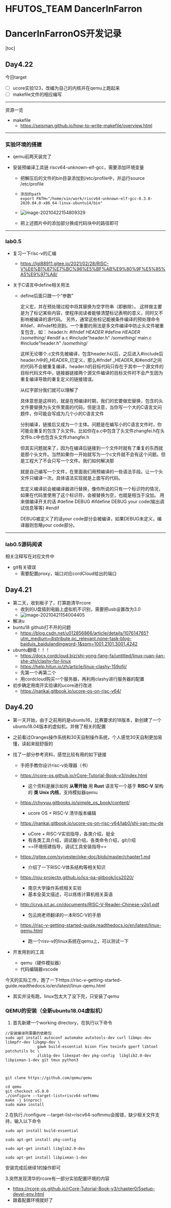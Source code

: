# HFUTOS_TEAM  DancerInFarron
# DancerInFarronOS开发记录

[toc]







## Day4.22

今日target

- [ ] ucore实验123，改编为自己的内核并在qemu上跑起来
- [ ] makefile文件的相应编写

---

资源一览

* makefile
  * https://seisman.github.io/how-to-write-makefile/overview.html

---

### 实验环境的搭建

* qemu前两天装完了

* 安装预编译工具链 riscv64-unknown-elf-gcc，需要添加环境变量

  * 把解压后的文件的bin目录添加到/etc/profile中，并运行source /etc/profile

  * ```shell
    添加的path
    export PATH="/home/xin/work/riscv64-unknown-elf-gcc-8.3.0-2020.04.0-x86_64-linux-ubuntu14/bin"
    ```

  * ![image-20210422154809329](C:\Users\96233\AppData\Roaming\Typora\typora-user-images\image-20210422154809329.png)

  * 把上述图片中的添加部分换成代码块中的路径即可

---

### lab0.5

* 复习一下risc-v的汇编

  * https://lgl88911.gitee.io/2021/02/28/RISC-V%E6%B1%87%E7%BC%96%E5%BF%AB%E9%80%9F%E5%85%A5%E9%97%A8/

* 关于C语言中define相关用法

  * define后面只跟一个“参数”

    定义宏，并在预处理过程中将其替换为空字符串（即删除）。
    这样做主要是为了标记某些内容，使程序阅读者能够清楚标记表明的意义，同时又不影响被编译的源代码。
    另外，通常这些标记能被条件编译的预处理命令#ifdef、#ifndef检测到。一个重要的用法是多文件编译中防止头文件被重复包含，如：
    header.h:
    \#ifndef _HEADER_
    \#define _HEADER_
    /*something*/
    \#endif
    a.c
    \#include"header.h"
    /*something*/
    main.c
    \#include"header.h"
    /*something*/

    这样无论哪个.c文件先被编译，包含header.h以后，之后进入#include后header.h中的_HEADER_已定义，那么#ifndef _HEADER_和#endif之间的代码不会被重复编译，header.h的目标代码只存在于其中一个源文件的目标代码文件中，链接器链接两个源文件编译的目标文件时不会产生因为重复编译导致的重复定义的链接错误。

    从红字部分我们就可以理解了

    具体意思是这样的，就是在预编译时期，我们的宏要做宏替换，包含的头文件要替换为头文件里面的代码，但是注意，当你写一个大的C语言文问题件，你可能会写成为几个小的C语言文件

     分别编译，链接后又成为一个主体。问题是在编写小的C语言文件时，你可能会重复的包含了头文件。比如你在a.c中包含了头文件zhangfei.h在头文件b.c中也包含头文件zhangfei.h

    但其实问题就来了，因为在编译后链接到一个文件时就有了重复的东西就是那个头文件。当然如果你一开始就写为一个c文件就不会有这个问题。但是工程大了不会只写一个文件。我们如何解决那

    就是自己编写一个文件，在里面我们用预编译的一些语法手段。让一个头文件只编译一次。具体语法实现就是上面写的代码。

    宏定义编译前会被编译器进行替换，像你所说的只有一个标识符的情况，如果在代码里使用了这个标识符，会被替换为空，也就是相当于没加。
    用来做编译开关的话
    \#define DEBUG
    \#ifdefine DEBUG
    your code(输出调试信息等等)
    \#endif

    DEBUG被定义了的话your code部分会被编译，如果DEBUG未定义，编译器则忽略your code部分。

---

### lab0.5源码阅读

相关注释写在对应文件中

* git有关错误
  * 需要配置proxy，端口对应cordCloud给出的端口






## Day4.21

* 第二天，收到板子了，打算跑清华rcore
  * 收到的U盘插到电脑上虚拟机不识别，需要把usb设置改为3.0
  * ![image-20210421154004405](C:\Users\96233\AppData\Roaming\Typora\typora-user-images\image-20210421154004405.png)
* 解决u
* buntu18 github打不开的问题
  * https://blog.csdn.net/u012856866/article/details/107614765?utm_medium=distribute.pc_relevant.none-task-blog-baidujs_baidulandingword-1&spm=1001.2101.3001.4242
* ubuntu翻墙！！！
  * https://docs.cordcloud.biz/shi-yong-fang-fa/untitled/linux-ruan-jian-she-zhi/clashy-for-linux
  * https://help.hitun.io/zh/article/linux-clashy-159ofij/   
  * 先第一个再第二个
  * 用cordcloud购买一个服务器，再利用clashy进行服务器的配置
* 初步确定用南开实验课的ucore进行改进
  * https://nankai.gitbook.io/ucore-os-on-risc-v64/





## Day4.20

* 第一天开始，由于之前用的是ubuntu16，比赛要求的18版本，新创建了一个ubuntu18.04版本的虚拟机，并做了相关的配置
* 之前看过Oranges操作系统和30天自制操作系统，个人感觉30天自制更加易懂，读起来挺舒服的
* 找了一部分参考资料，感觉比较有用的如下链接

  * 手把手教你设计risc-v处理器（书）
  * https://rcore-os.github.io/rCore-Tutorial-Book-v3/index.html

    * 这个资料是展示如何 **从零开始** 用 **Rust** 语言写一个基于 **RISC-V** 架构的 **类 Unix 内核**，支持模拟器qemu
  * https://chyyuu.gitbooks.io/simple_os_book/content/
    * ucore OS + RISC-V 清华版本编辑
  * https://nankai.gitbook.io/ucore-os-on-risc-v64/lab0/shi-yan-mu-de
    * uCore + RISC-V实验指导，各类介绍，挺全
    * 有各类工具介绍，调试器介绍，各类命令介绍，git介绍
    * ==环境搭建指导，调试工具安装指导==
  * https://gitee.com/syivester/pke-doc/blob/master/chapter1.md

    * 介绍了一下RISC-V体系结构等相关知识
  * https://nju-projectn.github.io/ics-pa-gitbook/ics2020/

    * 南京大学操作系统相关实验
    * 基本全英文描述，可以练练计算机相关英语
  * http://crva.ict.ac.cn/documents/RISC-V-Reader-Chinese-v2p1.pdf
    * 包云岗老师翻译的一本RISC-V的手册
  * https://risc-v-getting-started-guide.readthedocs.io/en/latest/linux-qemu.html
    * 跑一个risv-v的linux系统在qemu上，可以测试一下
* 开发用到的工具
  * qemu（硬件模拟器）
  * 代码编辑器vscode



今天的实际工作，跑了一下https://risc-v-getting-started-guide.readthedocs.io/en/latest/linux-qemu.html

* 其实并没有跑，linux包太大了没下完，只安装了qemu

### QEMU的安装（全新ubuntu18.04虚拟机）

1. 首先新建一个working directory，在执行以下命令

```shell
//安装编译所需要的依赖包
sudo apt install autoconf automake autotools-dev curl libmpc-dev libmpfr-dev libgmp-dev \
              gawk build-essential bison flex texinfo gperf libtool patchutils bc \
              zlib1g-dev libexpat-dev pkg-config  libglib2.0-dev libpixman-1-dev git tmux python3



git clone https://github.com/qemu/qemu

cd qemu
git checkout v5.0.0
./configure --target-list=riscv64-softmmu
make -j $(nproc)
sudo make install
```

2.在执行./configure --target-list=riscv64-softmmu会报错，缺少相关文件支持，输入以下命令

```shell
sudo apt install build-essential

sudo apt-get install pkg-config

sudo apt-get install libglib2.0-dev

sudo apt-get install libpixman-1-dev
```

安装完成后继续1的操作即可

3.突然发现清华的rcore有一部分实验配置环境的内容

* https://rcore-os.github.io/rCore-Tutorial-Book-v3/chapter0/5setup-devel-env.html
* 跟着配置环境就好了

